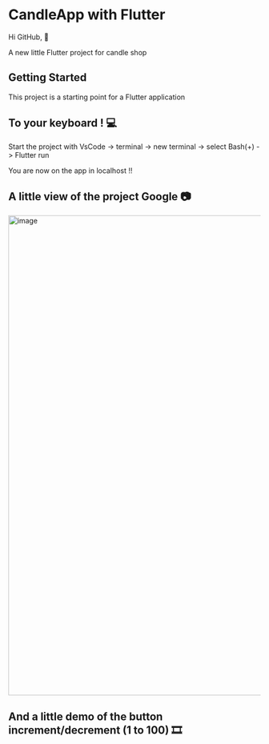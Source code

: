 # CandleApp with Flutter

Hi GitHub, 👋

A new little Flutter project for candle shop

## Getting Started 

This project is a starting point for a Flutter application

## To your keyboard ! 💻

Start the project with VsCode -> terminal -> new terminal -> select Bash(+) -> Flutter run

You are now on the app in localhost !!

## A little view of the project Google 📷

<img width="959" alt="image" src="https://user-images.githubusercontent.com/70896732/170376495-78dfebce-9202-4dbd-a606-cd9526ac8403.png">

## And a little demo of the button increment/decrement (1 to 100) 🎞️

